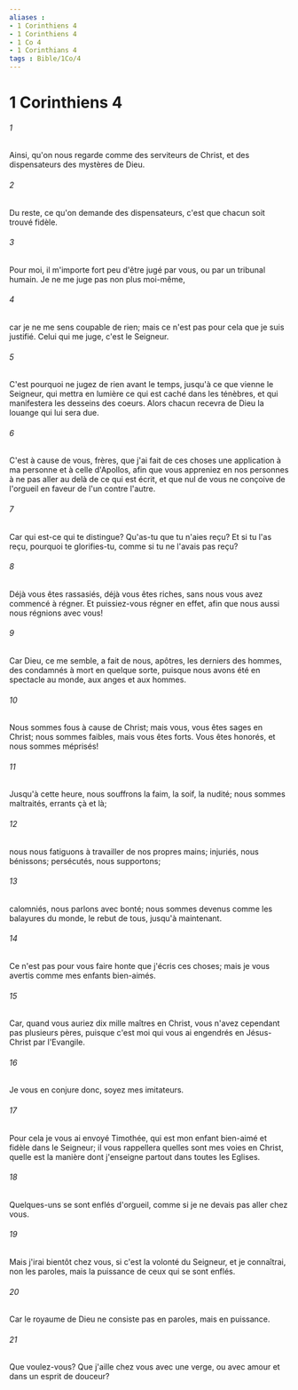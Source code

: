 ```yaml
---
aliases : 
- 1 Corinthiens 4
- 1 Corinthiens 4
- 1 Co 4
- 1 Corinthians 4
tags : Bible/1Co/4
---
```


# 1 Corinthiens 4

###### 1
Ainsi, qu'on nous regarde comme des serviteurs de Christ, et des dispensateurs des mystères de Dieu.
###### 2
Du reste, ce qu'on demande des dispensateurs, c'est que chacun soit trouvé fidèle.
###### 3
Pour moi, il m'importe fort peu d'être jugé par vous, ou par un tribunal humain. Je ne me juge pas non plus moi-même,
###### 4
car je ne me sens coupable de rien; mais ce n'est pas pour cela que je suis justifié. Celui qui me juge, c'est le Seigneur.
###### 5
C'est pourquoi ne jugez de rien avant le temps, jusqu'à ce que vienne le Seigneur, qui mettra en lumière ce qui est caché dans les ténèbres, et qui manifestera les desseins des coeurs. Alors chacun recevra de Dieu la louange qui lui sera due.
###### 6
C'est à cause de vous, frères, que j'ai fait de ces choses une application à ma personne et à celle d'Apollos, afin que vous appreniez en nos personnes à ne pas aller au delà de ce qui est écrit, et que nul de vous ne conçoive de l'orgueil en faveur de l'un contre l'autre.
###### 7
Car qui est-ce qui te distingue? Qu'as-tu que tu n'aies reçu? Et si tu l'as reçu, pourquoi te glorifies-tu, comme si tu ne l'avais pas reçu?
###### 8
Déjà vous êtes rassasiés, déjà vous êtes riches, sans nous vous avez commencé à régner. Et puissiez-vous régner en effet, afin que nous aussi nous régnions avec vous!
###### 9
Car Dieu, ce me semble, a fait de nous, apôtres, les derniers des hommes, des condamnés à mort en quelque sorte, puisque nous avons été en spectacle au monde, aux anges et aux hommes.
###### 10
Nous sommes fous à cause de Christ; mais vous, vous êtes sages en Christ; nous sommes faibles, mais vous êtes forts. Vous êtes honorés, et nous sommes méprisés!
###### 11
Jusqu'à cette heure, nous souffrons la faim, la soif, la nudité; nous sommes maltraités, errants çà et là;
###### 12
nous nous fatiguons à travailler de nos propres mains; injuriés, nous bénissons; persécutés, nous supportons;
###### 13
calomniés, nous parlons avec bonté; nous sommes devenus comme les balayures du monde, le rebut de tous, jusqu'à maintenant.
###### 14
Ce n'est pas pour vous faire honte que j'écris ces choses; mais je vous avertis comme mes enfants bien-aimés.
###### 15
Car, quand vous auriez dix mille maîtres en Christ, vous n'avez cependant pas plusieurs pères, puisque c'est moi qui vous ai engendrés en Jésus-Christ par l'Evangile.
###### 16
Je vous en conjure donc, soyez mes imitateurs.
###### 17
Pour cela je vous ai envoyé Timothée, qui est mon enfant bien-aimé et fidèle dans le Seigneur; il vous rappellera quelles sont mes voies en Christ, quelle est la manière dont j'enseigne partout dans toutes les Eglises.
###### 18
Quelques-uns se sont enflés d'orgueil, comme si je ne devais pas aller chez vous.
###### 19
Mais j'irai bientôt chez vous, si c'est la volonté du Seigneur, et je connaîtrai, non les paroles, mais la puissance de ceux qui se sont enflés.
###### 20
Car le royaume de Dieu ne consiste pas en paroles, mais en puissance.
###### 21
Que voulez-vous? Que j'aille chez vous avec une verge, ou avec amour et dans un esprit de douceur?
